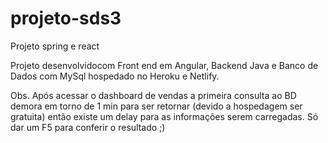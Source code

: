# projeto-sds3
Projeto spring e react 

Projeto desenvolvidocom Front end em Angular, Backend Java e Banco de Dados com MySql hospedado no Heroku e Netlify.

Obs. Após acessar o dashboard de vendas a primeira consulta ao BD demora em torno de 1 min para ser retornar (devido a hospedagem ser gratuita) então existe um delay para as informações serem carregadas. Só dar um F5 para conferir o resultado ;)
